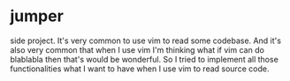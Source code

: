 # jumper
side project.
It's very common to use vim to read some codebase. And it's also very common that when I use vim I'm thinking what if vim can do blablabla then that's would be wonderful.
So I tried to implement all those functionalities what I want to have when I use vim to read source code.
